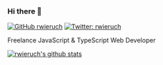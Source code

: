 ### Hi there 👋

[![GitHub rwieruch](https://img.shields.io/github/followers/rwieruch?label=follow&style=social)](https://github.com/rwieruch)
[![Twitter: rwieruch](https://img.shields.io/twitter/follow/rwieruch?style=social)](https://twitter.com/rwieruch)

Freelance JavaScript & TypeScript Web Developer

[![rwieruch's github stats](https://github-readme-stats.vercel.app/api?username=rwieruch&show_icons=true&theme=radical)](https://github.com/rwieruch/)
